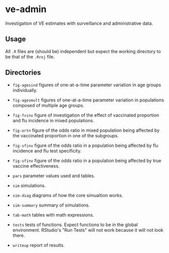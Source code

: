 # ve-admin

Investigation of VE estimates with surveillance and administrative data.

## Usage

All `.R` files are (should be) independent but expect the working directory to be that of the `.Rroj` file.

## Directories

* `fig-agesind` figures of one-at-a-time parameter variation in age groups individually.

* `fig-agesmult` figures of one-at-a-time parameter variation in populations composed of multiple age groups.

* `fig-fvinv` figure of investigation of the effect of vaccinated proportion and flu incidence in mixed populations.

* `fig-ortn` figure of the odds ratio in mixed population being affected by the vaccinated proportion in one of the subgroups.

* `fig-sfinv` figure of the odds ratio in a population being affected by flu incidence and flu test specificity.

* `fig-sfinv` figure of the odds ratio in a population being affected by true vaccine effectiveness.

* `pars` parameter values used and tables.

* `sim` simulations.

* `sim-diag` diagrams of how the core simualtion works.

* `sim-summary` summary of simulations.

* `tab-math` tables with math expressions.

* `tests` tests of functions. Expect functions to be in the global environment. RStudio's "Run Tests" will not work because it will not look there.

* `writeup` report of results.
